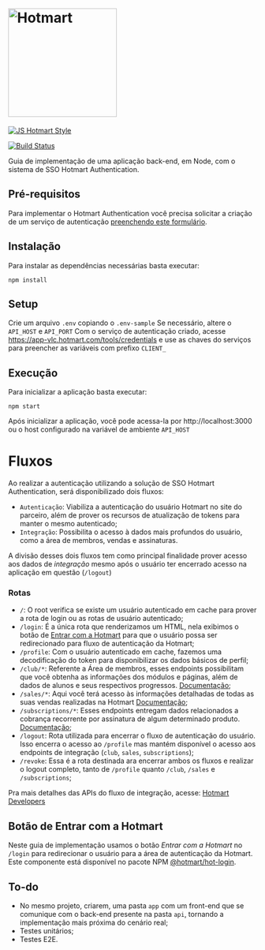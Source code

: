 # <img src="https://app-vlc.hotmart.com/images/icons/hotmart-logo.svg" alt="Hotmart" width="220">

[![JS Hotmart Style](https://img.shields.io/badge/code%20style-hotmart-F04E23.svg)](https://www.npmjs.com/package/eslint-config-hotmart)

[![Build Status](https://drone.integration.hotmart.com/api/badges/Hotmart-Org/hotmart-authentication-guide/status.svg)](https://drone.integration.hotmart.com/Hotmart-Org/hotmart-authentication-guide)

Guia de implementação de uma aplicação back-end, em Node, com o sistema de SSO Hotmart Authentication.


## Pré-requisitos

Para implementar o Hotmart Authentication você precisa solicitar a criação de um serviço de autenticação [preenchendo este formulário](https://docs.google.com/document/d/19wQyIHhNPbjWyutHgtvDTtSbsGxyQPKOuWRZVzE3XM0/edit#heading=h.urt713xjbyw).



## Instalação

Para instalar as dependências necessárias basta executar:
```
npm install
```


## Setup

Crie um arquivo `.env` copiando o `.env-sample`
Se necessário, altere o `API_HOST` e `API_PORT`
Com o serviço de autenticação criado, acesse https://app-vlc.hotmart.com/tools/credentials e use as chaves do serviços para preencher as variáveis com prefixo `CLIENT_`
 
## Execução

Para inicializar a aplicação basta executar:
```
npm start
```

Após inicializar a aplicação, você pode acessa-la por http://localhost:3000 ou o host configurado na variável de ambiente `API_HOST`


# Fluxos

Ao realizar a autenticação utilizando a solução de SSO Hotmart Authentication, será disponibilizado	dois fluxos:
- `Autenticação`: Viabiliza a autenticação do usuário Hotmart no site do parceiro, além de prover os recursos de atualização de tokens para manter o mesmo autenticado; 
- `Integração`: Possibilita o acesso à dados mais profundos do usuário, como a área de membros, vendas e assinaturas.

A divisão desses dois fluxos tem como principal finalidade prover acesso aos dados de *integração* mesmo após o usuário ter encerrado acesso na aplicação em questão (`/logout`) 


### Rotas 

- `/`: O root verifica se existe um usuário autenticado em cache para prover a rota de login ou as rotas de usuário autenticado;
- `/login`: É a única rota que renderizamos um HTML, nela exibimos o botão de [Entrar com a Hotmart](https://www.npmjs.com/package/@hotmart/hot-login) para que o usuário possa ser redirecionado para fluxo de autenticação da Hotmart;
- `/profile`: Com o usuário autenticado em cache, fazemos uma decodificação do token para disponibilizar os dados básicos de perfil;
- `/club/*`: Referente a Área de membros, esses endpoints possibilitam que você obtenha as informações dos módulos e páginas, além de dados de alunos e seus respectivos progressos. [Documentação](https://developers.hotmart.com/docs/pt-BR/v1/club/about-club/);
- `/sales/*`: Aqui você terá acesso às informações detalhadas de todas as suas vendas realizadas na Hotmart [Documentação](https://developers.hotmart.com/docs/pt-BR/v1/sales/about-sales/);
- `/subscriptions/*`: Esses endpoints entregam dados relacionados a cobrança recorrente por assinatura de algum determinado produto. [Documentação](https://developers.hotmart.com/docs/pt-BR/v1/subscription/about-subscription/);
- `/logout`: Rota utilizada para encerrar o fluxo de autenticação do usuário. Isso encerra o acesso ao `/profile` mas mantém disponível o acesso aos endpoints de integração (`club`, `sales`, `subscriptions`);
- `/revoke`: Essa é a rota destinada ara encerrar ambos os fluxos e realizar o logout completo, tanto de `/profile` quanto `/club`, `/sales` e `/subscriptions`;


Pra mais detalhes das APIs do fluxo de integração, acesse: [Hotmart Developers](https://developers.hotmart.com/)

 
## Botão de Entrar com a Hotmart

Neste guia de implementação usamos o botão *Entrar com a Hotmart* no `/login` para redirecionar o usuário para a área de autenticação da Hotmart. Este componente está disponível no pacote NPM  [@hotmart/hot-login](https://www.npmjs.com/package/@hotmart/hot-login).


## To-do

- No mesmo projeto, criarem, uma pasta `app` com um front-end que se comunique com o back-end presente na pasta `api`, tornando a implementação mais próxima do cenário real;
- Testes unitários;
- Testes E2E.
